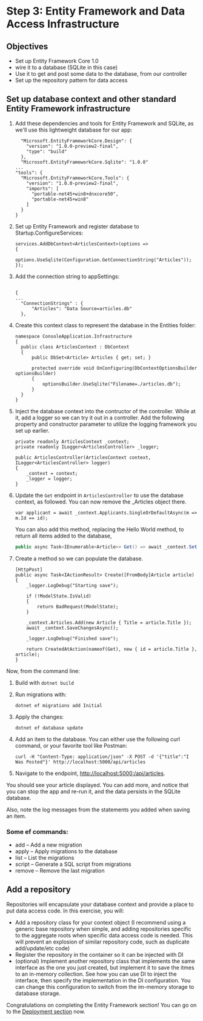 # Step 3: Entity Framework and Data Access Infrastructure 

## Objectives
- Set up Entity Framework Core 1.0
- wire it to a database (SQLite in this case)
- Use it to get and post some data to the database, from our controller 
- Set up the repository pattern for data access  

## Set up database context and other standard Entity Framework infrastructure

1. Add these dependencies and tools for Entity Framework and SQLite, as we'll use this lightweight database for our app:

    ```
      "Microsoft.EntityFrameworkCore.Design": {
        "version": "1.0.0-preview2-final",
        "type": "build"
      },
      "Microsoft.EntityFrameworkCore.Sqlite": "1.0.0"
    ...
    "tools": {
      "Microsoft.EntityFrameworkCore.Tools": {
        "version": "1.0.0-preview2-final",
        "imports": [
          "portable-net45+win8+dnxcore50",
          "portable-net45+win8"
        ]
      }
    }
    ```

1. Set up Entity Framework and register database to Startup.ConfigureServices:

    ```
    services.AddDbContext<ArticlesContext>(options =>
    {
        options.UseSqlite(Configuration.GetConnectionString("Articles"));
    });
    ```


1. Add the connection string to appSettings:
    ```

    {
    ...
      "ConnectionStrings" : {
          "Articles": "Data Source=articles.db"
      },
    ```

1. Create this context class to represent the database in the Entities folder:

    ```
    namespace ConsoleApplication.Infrastructure
    {
      public class ArticlesContext : DbContext
      {
          public DbSet<Article> Articles { get; set; }

          protected override void OnConfiguring(DbContextOptionsBuilder optionsBuilder)
          {
              optionsBuilder.UseSqlite("Filename=./articles.db");
          }
      }
    }
    ```

1. Inject the database context into the contructor of the controller. While at it, add a logger so we can try it out in a controller. Add the following property and constructor parameter to utilize the logging framework you set up earlier. 

    ```
    private readonly ArticlesContext _context;
    private readonly ILogger<ArticlesController> _logger; 

    public ArticlesController(ArticlesContext context, ILogger<ArticlesController> logger)
    {
        _context = context;
        _logger = logger;
    }
    ```

1. Update the `Get` endpoint in `ArticlesController` to use the database context, as followed. You can now remove the _Articles object there.

    `var applicant = await _context.Applicants.SingleOrDefaultAsync(m => m.Id == id);`

    You can also add this method, replacing the Hello World method, to return all items added to the database,
  
    ```C#
    public async Task<IEnumerable<Article>> Get() => await _context.Set<Article>().ToListAsync();
    ```

1. Create a method so we can populate the database.
    ```
    [HttpPost]
    public async Task<IActionResult> Create([FromBody]Article article)
    {
        _logger.LogDebug("Starting save");

        if (!ModelState.IsValid)
        {
            return BadRequest(ModelState);
        }

        _context.Articles.Add(new Article { Title = article.Title });
        await _context.SaveChangesAsync();

        _logger.LogDebug("Finished save");

        return CreatedAtAction(nameof(Get), new { id = article.Title }, article);
    }
    ```

Now, from the command line:

1. Build with `dotnet build`

1. Run migrations with:

    `dotnet ef migrations add Initial `

1. Apply the changes:

    `dotnet ef database update`

1. Add an item to the database. You can either use the following curl command, or your favorite tool like Postman:

    `
    curl -H "Content-Type: application/json" -X POST -d '{"title":"I Was Posted"}' http://localhost:5000/api/articles
    `

1. Navigate to the endpoint, [http://localhost:5000:/api/articles](http://localhost:5000:/api/articles).  

You should see your article displayed. You can add more, and notice that you can stop the app and re-run it, and the data persists in the SQLite database.

Also, note the log messages from the statements you added when saving an item.  

### Some ef commands:

  - add – Add a new migration
  - apply – Apply migrations to the database
  - list – List the migrations
  - script – Generate a SQL script from migrations
  - remove – Remove the last migration
  
## Add a repository 

Repositories will encapsulate your database context and provide a place to put data access code. In this exercise, you will:

- Add a repository class for your context object (I recommend using a generic base repository when simple, and adding repositories specific to the aggregate roots when specific data access code is needed. This will prevent an explosion of similar repository code, such as duplicate add/update/etc code)
- Register the repository in the container so it can be injected with DI 
- (optional) Implement another repository class that implements the same interface as the one you just created, but implement it to save the itmes to an in-memory collection. See how you can use DI to inject the interface, then specify the implementation in the DI configuration. You can change this configuration to switch from the im-memory storage to database storage. 


Congratulations on completing the Entity Framework section! You can go on to the [Deployment section](04-Deploy/README.md) now.
